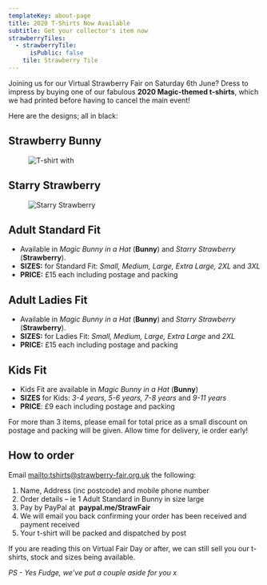 ```yaml
---
templateKey: about-page
title: 2020 T-Shirts Now Available
subtitle: Get your collector's item now
strawberryTiles:
  - strawberryTile:
      isPublic: false
    tile: Strawberry Tile
---
```

Joining us for our Virtual Strawberry Fair on Saturday 6th June? Dress to impress by buying one of our fabulous **2020 Magic-themed t-shirts**, which we had printed before having to cancel the main event!

Here are the designs; all in black:

## Strawberry Bunny

<figure><img src="https://res.cloudinary.com/strawberryfair/image/upload/v1590399684/Misc/SF2020_Adults_and_Kids_Bunny_Tshirt_zmdebi.jpg" alt="T-shirt with "Strawberry Bunny" design " class="html-embedded-image-medium"></figure>

## Starry Strawberry

<figure><img src="https://res.cloudinary.com/strawberryfair/image/upload/v1590399684/Misc/SF2020_Adult_Starry_Tshirt_ojuc09.jpg" alt="Starry Strawberry" class="html-embedded-image-small"></figure>

## Adult Standard Fit

* Available in _Magic Bunny in a Hat_ (**Bunny**) and _Starry Strawberry_ (**Strawberry**).
* **SIZES:** for Standard Fit: _Small, Medium, Large, Extra Large, 2XL_ and _3XL_
* **PRICE:** £15 each including postage and packing

## Adult Ladies Fit

* Available in _Magic Bunny in a Hat_ (**Bunny**) and _Starry Strawberry_ (**Strawberry**).
* **SIZES:** for Ladies Fit: _Small, Medium, Large, Extra Large_ and _2XL_
* **PRICE:** £15 each including postage and packing

## Kids Fit

* Kids Fit are available in _Magic Bunny in a Hat_ (**Bunny**)
* **SIZES** for Kids: _3-4 years, 5-6 years, 7-8 years_ and _9-11 years_
* **PRICE**: £9 each including postage and packing

For more than 3 items, please email for total price as a small discount on postage and packing will be given. Allow time for delivery, ie order early!

## How to order  

Email <mailto:tshirts@strawberry-fair.org.uk> the following:

1. Name, Address (inc postcode) and mobile phone number
2. Order details – ie 1 Adult Standard in Bunny in size large
3. Pay by PayPal at  **paypal.me/StrawFair**
4. We will email you back confirming your order has been received and payment received
5. Your t-shirt will be packed and dispatched by post

If you are reading this on Virtual Fair Day or after, we can still sell you our t-shirts, stock and sizes being available.

_PS - Yes Fudge, we've put a couple aside for you x_
